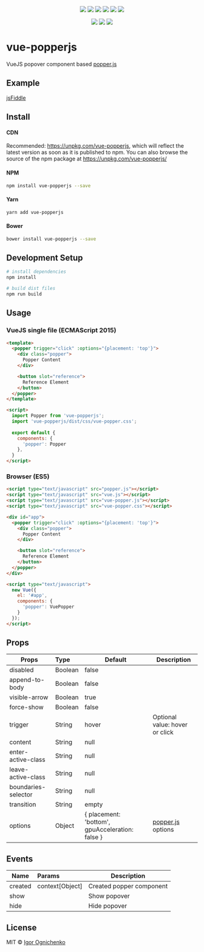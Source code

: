 <p align="center">
  <a href="https://travis-ci.org/RobinCK/vue-popper"><img src="https://img.shields.io/travis/RobinCK/vue-popper.svg?style=flat-square"></a>
  <a href="https://github.com/RobinCK/vue-ls"><img src="https://img.shields.io/badge/vuejs-2.x-brightgreen.svg?style=flat-square"></a>
  <a href="https://codeclimate.com/github/RobinCK/vue-popper"><img src="https://img.shields.io/codeclimate/github/RobinCK/vue-popper.svg?style=flat-square"></a>
  <a href="https://www.npmjs.com/package/vue-popperjs"><img src="https://img.shields.io/npm/dt/vue-popperjs.svg?style=flat-square"></a>
  <a href="https://david-dm.org/RobinCK/vue-popper"><img src="https://david-dm.org/RobinCK/vue-popper.svg?style=flat-square"></a>
  <a href="https://david-dm.org/RobinCK/vue-popper?type=dev"><img src="https://david-dm.org/RobinCK/vue-popper/dev-status.svg?style=flat-square"></a>
</p>  
  
<p align="center">
  <a href="https://github.com/RobinCK/vue-popper"><img src="https://img.shields.io/bower/v/vue-popperjs.svg?style=flat-square"></a>
  <a href="https://github.com/RobinCK/vue-popper"><img src="https://img.shields.io/npm/v/vue-popperjs.svg?style=flat-square"></a>
  <a href="https://github.com/RobinCK/vue-popper/blob/master/LICENSE"><img src="https://img.shields.io/npm/l/vue-popperjs.svg?style=flat-square"></a>

</p>

# vue-popperjs
VueJS popover component based <a href="https://popper.js.org/">popper.js</a>

## Example

[jsFiddle](https://jsfiddle.net/Robin_ck/1espngy1/)

## Install
#### CDN

Recommended: https://unpkg.com/vue-popperjs, which will reflect the latest version as soon as it is published to npm. You can also browse the source of the npm package at https://unpkg.com/vue-popperjs/

#### NPM

``` bash
npm install vue-popperjs --save
```

#### Yarn

``` bash
yarn add vue-popperjs
```

#### Bower

``` bash
bower install vue-popperjs --save
```

## Development Setup

``` bash
# install dependencies
npm install

# build dist files
npm run build
```

## Usage

### VueJS single file (ECMAScript 2015)
```html
<template>
  <popper trigger="click" :options="{placement: 'top'}">
    <div class="popper">
      Popper Content
    </div>

    <button slot="reference">
      Reference Element
    </button>
  </popper>
</template>

<script>
  import Popper from 'vue-popperjs';
  import 'vue-popperjs/dist/css/vue-popper.css';
  
  export default {
    components: {
      'popper': Popper
    },
  }
</script> 
```

### Browser (ES5)
```html
<script type="text/javascript" src="popper.js"></script>
<script type="text/javascript" src="vue.js"></script>
<script type="text/javascript" src="vue-popper.js"></script>
<script type="text/javascript" src="vue-popper.css"></script>

<div id="app">
  <popper trigger="click" :options="{placement: 'top'}">
    <div class="popper">
      Popper Content
    </div>

    <button slot="reference">
      Reference Element
    </button>
  </popper>
</div>

<script type="text/javascript">
  new Vue({
    el: '#app',
    components: {
      'popper': VuePopper
    }
  });
</script>
```

## Props

| Props               | Type      | Default                                         | Description  |
| --------------------|:----------| ------------------------------------------------|--------------|
| disabled            | Boolean   | false                                           |   |
| append-to-body      | Boolean   | false                                           |   |
| visible-arrow       | Boolean   | true                                            |   |
| force-show          | Boolean   | false                                           |   |
| trigger             | String    | hover                                           | Optional value: hover or click  |
| content             | String    | null                                            |   |
| enter-active-class  | String    | null                                            |   |
| leave-active-class  | String    | null                                            |   |
| boundaries-selector | String    | null                                            |   |
| transition          | String    | empty                                           |   |
| options             | Object    | { placement: 'bottom', gpuAcceleration: false } | [popper.js](https://popper.js.org/popper-documentation.html) options  |


## Events
| Name         | Params                   | Description  |
| -------------|:-------------------------|--------------|
| created      | context[Object]          | Created popper component |
| show         |                          | Show popover |
| hide         |                          | Hide popover |

## License
MIT © [Igor Ognichenko](https://github.com/RobinCK)
